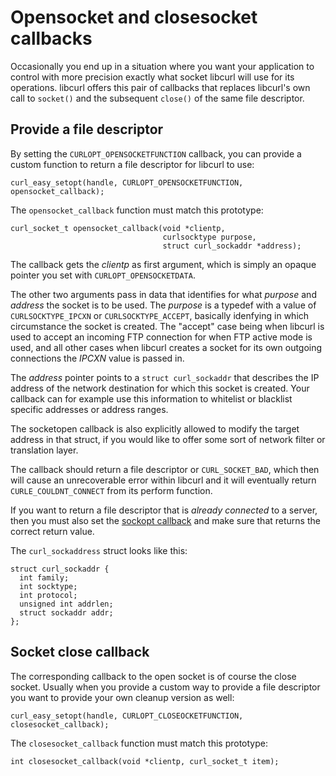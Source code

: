 # Opensocket and closesocket callbacks

Occasionally you end up in a situation where you want your application to
control with more precision exactly what socket libcurl will use for its
operations. libcurl offers this pair of callbacks that replaces libcurl's own
call to `socket()` and the subsequent `close()` of the same file descriptor.

## Provide a file descriptor

By setting the `CURLOPT_OPENSOCKETFUNCTION` callback, you can provide a custom
function to return a file descriptor for libcurl to use:

    curl_easy_setopt(handle, CURLOPT_OPENSOCKETFUNCTION, opensocket_callback);

The `opensocket_callback` function must match this prototype:

    curl_socket_t opensocket_callback(void *clientp,
                                      curlsocktype purpose,
                                      struct curl_sockaddr *address);

The callback gets the *clientp* as first argument, which is simply an opaque
pointer you set with `CURLOPT_OPENSOCKETDATA`.

The other two arguments pass in data that identifies for what *purpose* and
*address* the socket is to be used. The *purpose* is a typedef with a value of
`CURLSOCKTYPE_IPCXN` or `CURLSOCKTYPE_ACCEPT`, basically idenfying in which
circumstance the socket is created. The "accept" case being when libcurl is
used to accept an incoming FTP connection for when FTP active mode is used,
and all other cases when libcurl creates a socket for its own outgoing
connections the *IPCXN* value is passed in.

The *address* pointer points to a `struct curl_sockaddr` that describes the IP
address of the network destination for which this socket is created. Your
callback can for example use this information to whitelist or blacklist
specific addresses or address ranges.

The socketopen callback is also explicitly allowed to modify the target
address in that struct, if you would like to offer some sort of network filter
or translation layer.

The callback should return a file descriptor or `CURL_SOCKET_BAD`, which then
will cause an unrecoverable error within libcurl and it will eventually return
`CURLE_COULDNT_CONNECT` from its perform function.

If you want to return a file descriptor that is *already connected* to a
server, then you must also set the [sockopt callback](callback-sockopt.md) and
make sure that returns the correct return value.

The `curl_sockaddress` struct looks like this:

    struct curl_sockaddr {
      int family;
      int socktype;
      int protocol;
      unsigned int addrlen;
      struct sockaddr addr;
    };

## Socket close callback

The corresponding callback to the open socket is of course the close
socket. Usually when you provide a custom way to provide a file descriptor you
want to provide your own cleanup version as well:

    curl_easy_setopt(handle, CURLOPT_CLOSEOCKETFUNCTION, closesocket_callback);

The `closesocket_callback` function must match this prototype:

    int closesocket_callback(void *clientp, curl_socket_t item);
